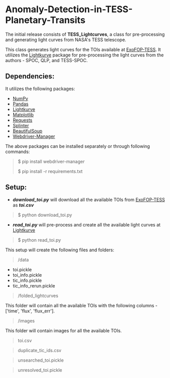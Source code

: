 # Anomaly-Detection-in-TESS-Planetary-Transits

The initial release consists of **TESS_Lightcurves**, a class for pre-processing and generating light curves from NASA's TESS telescope.

This class generates light curves for the TOIs available at [ExoFOP-TESS](https://exofop.ipac.caltech.edu/tess/view_toi.php). It utilizes the [Lightkurve](https://docs.lightkurve.org/) package for pre-processing the light curves from the authors - SPOC, QLP, and TESS-SPOC.

## Dependencies:

It utilizes the following packages:
* [NumPy](https://numpy.org/install/)
* [Pandas](https://pandas.pydata.org/docs/getting_started/install.html)
* [Lightkurve](https://docs.lightkurve.org/about/install.html)
* [Matplotlib](https://matplotlib.org/stable/users/installing/index.html)
* [Requests](https://pypi.org/project/requests/)
* [Splinter](https://splinter.readthedocs.io/en/latest/install.html)
* [BeautifulSoup](https://pypi.org/project/beautifulsoup4/)
* [Webdriver-Manager](https://pypi.org/project/webdriver-manager/)

The above packages can be installed separately or through following commands:
> $ pip install webdriver-manager
>
> $ pip install -r requirements.txt

## Setup:

* ***download_toi.py*** will download all the available TOIs from [ExoFOP-TESS](https://exofop.ipac.caltech.edu/tess/view_toi.php) as ***toi.csv***
> $ python download_toi.py
* ***read_toi.py*** will pre-process and create all the available light curves at [Lightkurve](https://docs.lightkurve.org/)
> $ python read_toi.py

This setup will create the following files and folders:
> /data
  
  * toi.pickle
  * toi_info.pickle
  * tic_info.pickle
  * tic_info_rerun.pickle

> /folded_lightcurves
  
  This folder will contain all the available TOIs with the following columns - ['time', 'flux', 'flux_err'].
  
> /images

  This folder will contain images for all the available TOIs.

> toi.csv

> duplicate_tic_ids.csv

> unsearched_toi.pickle

> unresolved_toi.pickle
  

  

